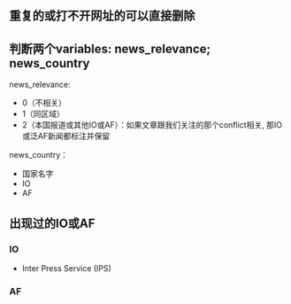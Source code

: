 ## 重复的或打不开网址的可以直接删除

## 判断两个variables: news_relevance; news_country

news_relevance: 
- 0（不相关）
- 1（同区域）
- 2（本国报道或其他IO或AF）：如果文章跟我们关注的那个conflict相关, 那IO或泛AF新闻都标注并保留


news_country：
- 国家名字
- IO
- AF

## 出现过的IO或AF

### IO
- Inter Press Service (IPS)

### AF
